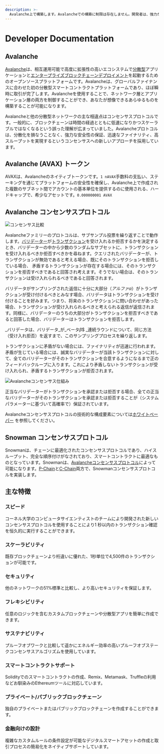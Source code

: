 ```yaml
---
description: >-
  Avalanche上で構築します。Avalancheでの構築に制限は存在しません。開発者は、強力かつ高い信頼性と安全性を持つアプリケーションを簡単に作成することができます。
---
```


# Developer Documentation

## Avalanche

[Avalanche](https://avax.network)は、相互運用可能で高度に拡張性の高いエコシステムで[分散型](https://support.avalabs.org/en/articles/4587146-what-is-a-decentralized-application-dapp)アプリケーションと[エンタープライズブロックチェーンデプロイメント](http://support.avalabs.org/en/articles/4064677-what-is-a-blockchain)を起動するためのオープンソースプラットフォームです。Avalancheは、グローバルファイナンスに合わせた初の分散型スマートコントラクトプラットフォームであり、ほぼ瞬時に取引が完了します。Avalancheを使用することで、ネットワーク層とアプリケーション層の両方を制御することができ、あなたが想像できるあらゆるものを構築することが可能になります。

Avalancheと他の分散型ネットワークの主な相違点はコンセンサスプロトコルです。一般的に、ブロックチェーンは時間の経過とともに低速になりかつスケーラブルではなくなるという誤った理解が広まっていました。Avalancheプロトコルは、分散化を損なうことなく、強力な安全性の保証、迅速なファイナリティ、高スループットを実現するというコンセンサスへの新しいアプローチを採用しています。

## Avalanche \(AVAX\) トークン

AVAXは、Avalancheのネイティブトークンです。`1 nAVAX`手数料の支払い、ステーキングを通じてプラットフォームの安全性を確保し、Avalanche上で作成された複数のサブネット間でアカウントの基本単位を提供するのに使用される、ハードキャップで、希少なアセットです。`0.000000001 AVAX`

## Avalanche コンセンサスプロトコル

![コンセンサス比較](.gitbook/assets/image%20%2810%29%20%281%29%20%281%29%20%281%29.png)

Avalancheファミリーのプロトコルは、サブサンプル投票を繰り返すことで動作します。[バリデーター](http://support.avalabs.org/en/articles/4064704-what-is-a-blockchain-validator)が[トランザクション](http://support.avalabs.org/en/articles/4587384-what-is-a-transaction)を受け入れるか拒否するかを決定するとき、バリデーターの中から少数のランダムなサブセットに、トランザクションを受け入れるべきか拒否すべきかを尋ねます。クエリされたバリデーターが、トランザクションが無効であると考える場合、既にそのトランザクションを拒否している場合、 矛盾するトランザクションが存在する場合には、そのトランザクションを拒否すべきであると回答され考えます。そうでない場合は、そのトランザクションは受け入れられるべきであると回答されます。

バリデータがサンプリングされた返信に十分に大部分（_アルファ$α$_）がトランザクションが受け付けるべきとみなす場合、バリデータはトランザクションを受け付けることを好みます。つまり、将来のトランザクションに問い合わせがあった場合、トランザクションが受け入れられるべきと考えられる返信が返信されます。同様に、バリデーターのうちの大部分がトランザクションを拒否すべきであると回答した場合、バリデーターはトランザクションを拒否します。

_バリデータは、バリデータ_が_ベータ$β$$ _連続ラウンドについて、同じ方法（受け入れ拒否）を返すまで、このサンプリングプロセスを繰り返します。

トランザクションに矛盾がない場合には、ファイナリティが迅速に行われます。矛盾が生じている場合には、誠実なバリデーターが当該トランザクションに対して、全てのバリデーターがそのトランザクションを合意するようになるまで正のフィードバックループに入ります。これにより矛盾しないトランザクションが受け入れられ、矛盾するトランザクションが拒否されます。

![Avalancheコンセンサス仕組み](.gitbook/assets/howavalancheconsensusworks.png)

正当なバリデーターがトランザクションを承認または拒否する場合、全ての正当なバリデーターがそのトランザクションを承認または拒否することが（システムパラメーターに基づいて高確率で）保証されています。

Avalancheコンセンサスプロトコルの技術的な構成要素については[ホワイトペーパー](https://arxiv.org/pdf/1906.08936.pdf) を参照してください。

## Snowman コンセンサスプロトコル

Snowmanは、チェーンに最適化されたコンセンサスプロトコルであり、ハイスループット、完全な順序付けがなされており、スマートコントラクトに最適なものとなっています。Snowmanは、[Avalancheコンセンサスプロトコル](./#avalanche-consensus-protocol)によって可能になります。[P-Chain](learn/platform-overview/#platform-chain-p-chain)と[C-Chain](learn/platform-overview/#contract-chain-c-chain)両方で、Snowmanコンセンサスプロトコルを実装します。

## 主な特徴

### スピード

コーネル大学のコンピュータサイエンティストのチームにより開発された新しいコンセンサスプロトコルを使用することにより1 秒以内のトランザクション確認を恒久的に実行することができます。

### スケーラビリティ

既存ブロックチェーンより桁違いに優れた、1秒単位で4,500件のトランザクションが可能です。

### セキュリティ

他のネットワークの51%標準と比較し、より高いセキュリティを保証します。

### フレキシビリティ

任意のロジックを含むカスタムブロックチェーンや分散型アプリを簡単に作成できます。

### サステナビリティ

プルーフオブワークと比較して遥かにエネルギー効率の高いプルーフオブステークコンセンサスアルゴリズムを使用しています。

### スマートコントラクトサポート

Solidityでのスマートコントラクトの作成、Remix、Metamask、Truffleの利用などお馴染みのEthereumツールに対応しています。

### プライベート/パブリックブロックチェーン

独自のプライベートまたはパブリックブロックチェーンを作成することができます。

### 金融向けの設計

複雑なカスタムルールの条件設定が可能なデジタルスマートアセットの作成と取引プロセスの簡易化をネイティブサポートしています。

